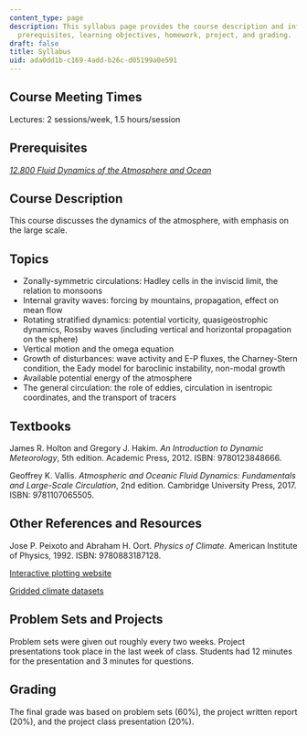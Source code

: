```yaml
---
content_type: page
description: This syllabus page provides the course description and information about
  prerequisites, learning objectives, homework, project, and grading.
draft: false
title: Syllabus
uid: ada0dd1b-c169-4add-b26c-d05199a0e591
---
```

## Course Meeting Times

Lectures: 2 sessions/week, 1.5 hours/session

## Prerequisites

[*12.800 Fluid Dynamics of the Atmosphere and Ocean*](https://ocw.mit.edu/courses/12-800-fluid-dynamics-of-the-atmosphere-and-ocean-fall-2004/)

## Course Description

This course discusses the dynamics of the atmosphere, with emphasis on the large scale. 

## Topics

- Zonally-symmetric circulations: Hadley cells in the inviscid limit, the relation to monsoons
- Internal gravity waves: forcing by mountains, propagation, effect on mean flow
- Rotating stratified dynamics: potential vorticity, quasigeostrophic dynamics, Rossby waves (including vertical and horizontal propagation on the sphere)
- Vertical motion and the omega equation
- Growth of disturbances: wave activity and E-P fluxes, the Charney-Stern condition, the Eady model for baroclinic instability, non-modal growth
- Available potential energy of the atmosphere
- The general circulation: the role of eddies, circulation in isentropic coordinates, and the transport of tracers

## Textbooks

James R. Holton and Gregory J. Hakim. *An Introduction to Dynamic Meteorology*, 5th edition. Academic Press, 2012. ISBN: 9780123848666.

Geoffrey K. Vallis. *Atmospheric and Oceanic Fluid Dynamics: Fundamentals and Large-Scale Circulation*, 2nd edition. Cambridge University Press, 2017. ISBN: 9781107065505. 

## Other References and Resources

Jose P. Peixoto and Abraham H. Oort. *Physics of Climate.* American Institute of Physics, 1992. ISBN: 9780883187128.

[Interactive plotting website](https://psl.noaa.gov/cgi-bin/data/composites/printpage.pl)

[Gridded climate datasets](https://www.psl.noaa.gov/data/gridded/)

## Problem Sets and Projects

Problem sets were given out roughly every two weeks. Project presentations took place in the last week of class. Students had 12 minutes for the presentation and 3 minutes for questions. 

## Grading

The final grade was based on problem sets (60%), the project written report (20%), and the project class presentation (20%).